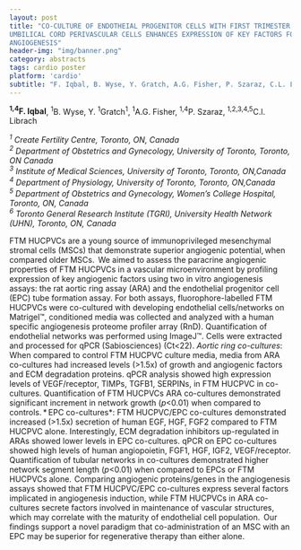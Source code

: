 ```yaml
---
layout: post
title: "CO-CULTURE OF ENDOTHEIAL PROGENITOR CELLS WITH FIRST TRIMESTER
UMBILICAL CORD PERIVASCULAR CELLS ENHANCES EXPRESSION OF KEY FACTORS FOR
ANGIOGENESIS"
header-img: "img/banner.png"
category: abstracts
tags: cardio poster
platform: 'cardio'
subtitle: "F. Iqbal, B. Wyse, Y. Gratch, A.G. Fisher, P. Szaraz, C.L. Librach "
---
```

**<sup>1,4</sup>F. Iqbal**, <sup>1</sup>B. Wyse, Y. <sup>1</sup>Gratch<sup>1</sup>, <sup>1</sup>A.G. Fisher, <sup>1,4</sup>P.
Szaraz, <sup>1,2,3,4,5</sup>C.l. Librach  

_<sup>1</sup> Create Fertility Centre, Toronto, ON, Canada  
<sup>2</sup> Department of Obstetrics and Gynecology, University of Toronto,
Toronto, ON Canada  
<sup>3</sup>
Institute of Medical Sciences, University of Toronto, Toronto,
ON,Canada  
<sup>4</sup> Department of Physiology, University of Toronto, Toronto, ON,Canada  
<sup>5</sup> Department of Obstetrics and Gynecology, Women’s College Hospital,
Toronto, ON, Canada  
<sup>6</sup> Toronto General Research Institute (TGRI), University Health Network
(UHN), Toronto, ON, Canada_

FTM HUCPVCs are a young source of immunoprivileged mesenchymal stromal
cells (MSCs) that demonstrate superior angiogenic potential, when
compared older MSCs.  We aimed to assess the paracrine angiogenic
properties of FTM HUCPVCs in a vascular microenvironment by profiling
expression of key angiogenic factors using two in vitro angiogenesis
assays: the rat aortic ring assay (ARA) and the endothelial progenitor
cell (EPC) tube formation assay. For both assays, fluorophore-labelled
FTM HUCPVCs were co-cultured with developing endothelial cells/networks
on Matrigel™, conditioned media was collected and analyzed with a human
specific angiogenesis proteome profiler array (RnD). Quantification of
endothelial networks was performed using ImageJ™. Cells were extracted
and processed for qPCR (Sabiosciences) (Ct&lt;22). *Aortic ring
co-cultures*: When compared to control FTM HUCPVC culture media, media
from ARA co-cultures had increased levels (&gt;1.5x) of growth and
angiogenic factors and ECM degradation proteins. qPCR analysis showed
high expression levels of VEGF/receptor, TIMPs, TGFB1, SERPINs, in FTM
HUCPVC in co-cultures. Quantification of FTM HUCPVCs ARA co-cultures
demonstrated significant increment in network growth (_p_&lt;0.01) when
compared to controls. * EPC co-cultures*: FTM HUCPVC/EPC co-cultures
demonstrated increased (&gt;1.5x) secretion of human EGF, HGF, FGF2
compared to FTM HUCPVC alone. Interestingly, ECM degradation inhibitors
up-regulated in ARAs showed lower levels in EPC co-cultures. qPCR on EPC
co-cultures showed high levels of human angiopoietin, FGF1, HGF, IGF2,
VEGF/receptor. Quantification of tubular networks in co-cultures
demonstrated higher network segment length (_p_&lt;0.01) when compared
to EPCs or FTM HUCPVCs alone.  Comparing angiogenic proteins/genes in
the angiogenesis assays showed that FTM HUCPVC/EPC co-cultures express
several factors implicated in angiogenesis induction, while FTM HUCPVCs
in ARA co-cultures secrete factors involved in maintenance of vascular
structures, which may correlate with the maturity of endothelial cell
population.  Our findings support a novel paradigm that
co-administration of an MSC with an EPC may be superior for regenerative
therapy than either alone.  
